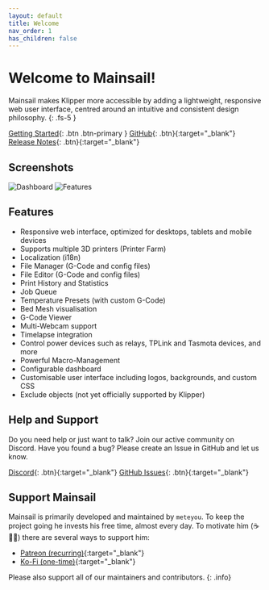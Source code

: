 ```yaml
---
layout: default
title: Welcome
nav_order: 1
has_children: false
---
```


# Welcome to Mainsail!
Mainsail makes Klipper more accessible by adding a lightweight, responsive web user interface, centred around an intuitive and consistent design philosophy.
{: .fs-5 }

[Getting Started](/setup){: .btn .btn-primary }
[GitHub](https://github.com/mainsail-crew/mainsail){: .btn}{:target="_blank"}
[Release Notes](https://github.com/mainsail-crew/mainsail/releases){: .btn}{:target="_blank"}

## Screenshots
![Dashboard](assets/img/screenshot.png)
![Features](assets/img/features.png)

## Features 
- Responsive web interface, optimized for desktops, tablets and mobile devices
- Supports multiple 3D printers (Printer Farm)
- Localization (i18n)
- File Manager (G-Code and config files)
- File Editor (G-Code and config files)
- Print History and Statistics
- Job Queue
- Temperature Presets (with custom G-Code)
- Bed Mesh visualisation
- G-Code Viewer
- Multi-Webcam support
- Timelapse integration
- Control power devices such as relays, TPLink and Tasmota devices, and more
- Powerful Macro-Management
- Configurable dashboard
- Customisable user interface including logos, backgrounds, and custom CSS
- Exclude objects (not yet officially supported by Klipper)

## Help and Support
Do you need help or just want to talk? Join our active community on Discord. 
Have you found a bug? Please create an Issue in GitHub and let us know.

[Discord](https://discord.gg/skWTwTD){: .btn}{:target="_blank"}
[GitHub Issues](https://github.com/mainsail-crew/mainsail/issues){: .btn}{:target="_blank"}

## Support Mainsail
Mainsail is primarily developed and maintained by `meteyou`. To keep the project going he invests his free time, almost every day. To motivate him (☕🍺😜) there are several ways to support him:

- [Patreon (recurring)](https://patreon.com/meteyou){:target="_blank"}
- [Ko-Fi (one-time)](https://ko-fi.com/mainsail){:target="_blank"}

Please also support all of our maintainers and contributors.
{: .info}
